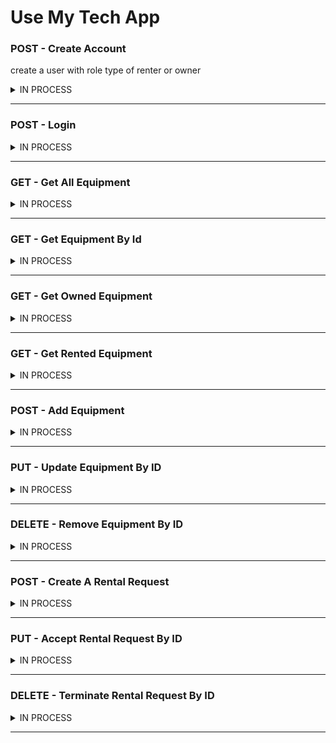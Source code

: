 # Use My Tech App

### POST - Create Account
create a user with role type of renter or owner
<details>
<summary>IN PROCESS</summary>

```JSON
what you need:
{
    "username": "marco",  
    "password": "foobar", 
    "role": "owner"
}

what you get back:
{
    "user_id": 12,
    "username": "mary",
    "password": "$2a$08$cHlS2uqmuiHGvZcqcnFKNOnWcHJD49nDpINZslFqKaQi8dWMIoclC",
    "role": "owner"
}
```
</details>

-----------------------------------------------------------------------------------------

### POST - Login
<details>
<summary>IN PROCESS</summary>

```JSON
what you need:
role can be owner or renter
{
    "username": "marco",  
    "password": "foobar",
}

what you get back:
{
    "message": "marco is back!",
    "token": "eyJhbGciOiJIUzI1NiIsInR5cCI6IkpXVCJ9.eyJzdWJqZWN0IjoxMCwidXNlcm5hbWUiOiJtYXJjbyIsInJvbGUiOiJvd25lciIsImlhdCI6MTYxOTM2ODY1OCwiZXhwIjoxNjE5NDU1MDU4fQ.Hl9vOkOOhNPTcuckYaoj1b8KCMUvCHXGgMPFK4Vd2XA",
    "role": "owner"
}
```
</details>

-----------------------------------------------------------------------------------------

### GET - Get All Equipment
<details>
<summary>IN PROCESS</summary>
    
```JSON
Returns ALL equipment. Anyone can make this call.

what you get back:
[
    {
        "owner": {
            "id": 2,
            "username": "Mario"
        },
        "id": 1,
        "name": "camera",
        "imgUrl": "https://images.unsplash.com/photo-1516035069371-29a1b244cc32?ixid=MnwxMjA3fDB8MHxwaG90by1wYWdlfHx8fGVufDB8fHx8&ixlib=rb-1.2.1&auto=format&fit=crop&w=1000&q=80",
        "description": "like new",
        "isAvailable": true
    },
    {
        "owner": {
            "id": 2,
            "username": "Mario"
        },
        "id": 2,
        "name": "video camera",
        "imgUrl": "https://images.unsplash.com/photo-1589872307379-0ffdf9829123?ixlib=rb-1.2.1&ixid=MnwxMjA3fDB8MHxwaG90by1wYWdlfHx8fGVufDB8fHx8&auto=format&fit=crop&w=1051&q=80",
        "description": "excellent audio and image",
        "isAvailable": true
    },
    {
        "owner": {
            "id": 2,
            "username": "Mario"
        },
        "id": 3,
        "name": "podcast microphone",
        "imgUrl": "https://images.unsplash.com/photo-1590602847861-f357a9332bbc?ixid=MnwxMjA3fDB8MHxwaG90by1wYWdlfHx8fGVufDB8fHx8&ixlib=rb-1.2.1&auto=format&fit=crop&w=634&q=80",
        "description": "best audio out there",
        "isAvailable": true
    }
]
```
</details>

-----------------------------------------------------------------------------------------

### GET - Get Equipment By Id
<details>
<summary>IN PROCESS</summary>
    
```JSON
Returns equipment with specific id. Anyone can make this call.

what you get back:
{
    "owner": {
        "id": 2
    },
    "id": 1,
    "name": "camera",
    "imgUrl": "https://images.unsplash.com/photo-1516035069371-29a1b244cc32?ixid=MnwxMjA3fDB8MHxwaG90by1wYWdlfHx8fGVufDB8fHx8&ixlib=rb-1.2.1&auto=format&fit=crop&w=1000&q=80",
    "description": "like new",
    "isAvailable": true
}
```
</details>

-----------------------------------------------------------------------------------------

### GET - Get Owned Equipment
<details>
<summary>IN PROCESS</summary>

```JSON
Returns owned equipment. Only owners can make this call.

what you get back:
[
    {
        "equipment_id": 1,
        "equipment_name": "camera",
        "equipment_description": "like new",
        "equipment_img": "https://images.unsplash.com/photo-1516035069371-29a1b244cc32?ixid=MnwxMjA3fDB8MHxwaG90by1wYWdlfHx8fGVufDB8fHx8&ixlib=rb-1.2.1&auto=format&fit=crop&w=1000&q=80",
        "equipment_available": true
    },
    {
        "equipment_id": 2,
        "equipment_name": "video camera",
        "equipment_description": "excellent audio and image",
        "equipment_img": "https://images.unsplash.com/photo-1589872307379-0ffdf9829123?ixlib=rb-1.2.1&ixid=MnwxMjA3fDB8MHxwaG90by1wYWdlfHx8fGVufDB8fHx8&auto=format&fit=crop&w=1051&q=80",
        "equipment_available": false
    },
    {
        "equipment_id": 3,
        "equipment_name": "podcast microphone",
        "equipment_description": "best audio out there",
        "equipment_img": "https://images.unsplash.com/photo-1590602847861-f357a9332bbc?ixid=MnwxMjA3fDB8MHxwaG90by1wYWdlfHx8fGVufDB8fHx8&ixlib=rb-1.2.1&auto=format&fit=crop&w=634&q=80",
        "equipment_available": false
    }
]
```
</details>

-----------------------------------------------------------------------------------------

### GET - Get Rented Equipment
<details>
<summary>IN PROCESS</summary>

```JSON
Returns rented equipment. Only renters can make this call.

what you get back:
[
    {
        "owner": {
            "id": 2,
            "username": "Mario"
        },
        "id": 3,
        "name": "podcast microphone",
        "imgUrl": "https://images.unsplash.com/photo-1590602847861-f357a9332bbc?ixid=MnwxMjA3fDB8MHxwaG90by1wYWdlfHx8fGVufDB8fHx8&ixlib=rb-1.2.1&auto=format&fit=crop&w=634&q=80",
        "description": "best audio out there",
        "isAvailable": false
    },
    {
        "owner": {
            "id": 2,
            "username": "Mario"
        },
        "id": 2,
        "name": "video camera",
        "imgUrl": "https://images.unsplash.com/photo-1589872307379-0ffdf9829123?ixlib=rb-1.2.1&ixid=MnwxMjA3fDB8MHxwaG90by1wYWdlfHx8fGVufDB8fHx8&auto=format&fit=crop&w=1051&q=80",
        "description": "excellent audio and image",
        "isAvailable": false
    }
]
```
</details>

-----------------------------------------------------------------------------------------

### POST - Add Equipment
<details>
<summary>IN PROCESS</summary>
    
```JSON
Adds equipment to database. Only owners can make this call.

what you need:
{
    "name": "mining rig",
    "description": "generates money",
    "imgUrl": "https://cdn.mos.cms.futurecdn.net/pLmxqBBToop8EyqSyTzExn-970-80.jpg.webp"
}

what you get back:
{
    "owner": {
        "id": 2,
        "username": "Mario"
    },
    "id": 4,
    "name": "mining rig",
    "imgUrl": "insert-image-url-here",
    "description": "generates money",
    "isAvailable": true
}
```
</details>

-----------------------------------------------------------------------------------------

### PUT - Update Equipment By ID
<details>
<summary>IN PROCESS</summary>
    
```JSON
Updates existing owned equipment. Only owner of equipment can make this call.

what you need (optional):
{
    "name": "mining rig",
    "description": "generates money",
    "imgUrl": "https://cdn.mos.cms.futurecdn.net/pLmxqBBToop8EyqSyTzExn-970-80.jpg.webp"
}

what you get back:
{
    "owner": {
        "id": 2,
        "username": "Mario"
    },
    "id": 4,
    "name": "mining rig",
    "imgUrl": "insert-image-url-here",
    "description": "generates money",
    "isAvailable": true
}
```
</details>

-----------------------------------------------------------------------------------------

### DELETE - Remove Equipment By ID
<details>
<summary>IN PROCESS</summary>
    
```JSON
Deletes equipment with specific id. Only owner of equipment can make this call.

what you get back:
{
    "owner": {
        "id": 2,
        "username": "Mario"
    },
    "id": 4,
    "name": "mining rig",
    "imgUrl": "insert-image-url-here",
    "description": "generates money",
    "isAvailable": true
}
```
</details>

-----------------------------------------------------------------------------------------

### POST - Create A Rental Request
<details>
<summary>IN PROCESS</summary>
    
```JSON
Creates a request to rent equipment. Only renters can make this call.

what you need:
{
    "equipment_id": 2
}

what you get back:
{
    "request_id": 4,
    "user_id": 1,
    "equipment_id": 2,
    "accepted": false
}
```
</details>

-----------------------------------------------------------------------------------------

### PUT - Accept Rental Request By ID
<details>
<summary>IN PROCESS</summary>
    
```JSON
Accepts request to rent equipment. Makes equipment unavailable until
rental is terminated. Only owner of equipment can make this call.

what you get back:
{
    "request_id": 4,
    "user_id": 1,
    "equipment_id": 2,
    "accepted": false
}
```
</details>

-----------------------------------------------------------------------------------------

### DELETE - Terminate Rental Request By ID
<details>
<summary>IN PROCESS</summary>

```JSON
Accepts request to rent equipment. Makes equipment unavailable until
rental is terminated. Only owner of equipment can make this call.

what you get back:
{
    "request_id": 4,
    "user_id": 1,
    "equipment_id": 2,
    "accepted": false
}
```
</details>

-----------------------------------------------------------------------------------------
